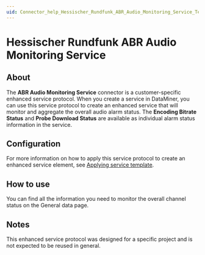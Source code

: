 ```yaml
---
uid: Connector_help_Hessischer_Rundfunk_ABR_Audio_Monitoring_Service_Technical
---
```


# Hessischer Rundfunk ABR Audio Monitoring Service

## About

The **ABR Audio Monitoring Service** connector is a customer-specific enhanced service protocol. When you create a service in DataMiner, you can use this service protocol to create an enhanced service that will monitor and aggregate the overall audio alarm status. The **Encoding Bitrate Status** and **Probe Download Status** are available as individual alarm status information in the service.

## Configuration

For more information on how to apply this service protocol to create an enhanced service element, see [Applying service template](https://aka.dataminer.services/applying-service-templates).

## How to use

You can find all the information you need to monitor the overall channel status on the General data page.

## Notes

This enhanced service protocol was designed for a specific project and is not expected to be reused in general.
